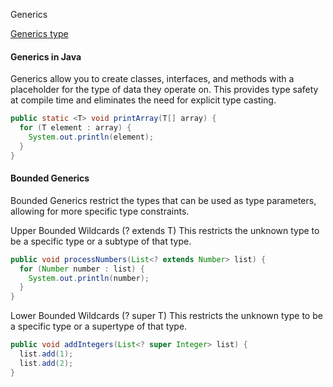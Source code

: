 Generics

[Generics type](https://gist.github.com/ArmandoSJ/be8d4e2c1ac0dfdebe6cfae2fc5a4c4c)



#### Generics in Java
Generics allow you to create classes, interfaces, and methods with a placeholder for the type of data they operate on. This provides type safety at compile time and eliminates the need for explicit type casting.
```java
public static <T> void printArray(T[] array) {
  for (T element : array) {
    System.out.println(element);
  }
}
```

#### Bounded Generics
Bounded Generics restrict the types that can be used as type parameters, allowing for more specific type constraints.

Upper Bounded Wildcards (? extends T)
This restricts the unknown type to be a specific type or a subtype of that type.

```java
public void processNumbers(List<? extends Number> list) {
  for (Number number : list) {
    System.out.println(number);
  }
}
```

Lower Bounded Wildcards (? super T)
This restricts the unknown type to be a specific type or a supertype of that type.

```java
public void addIntegers(List<? super Integer> list) {
  list.add(1);
  list.add(2);
}
```
